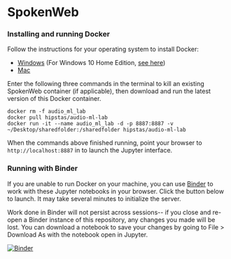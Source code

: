 # SpokenWeb 



### Installing and running Docker
Follow the instructions for your operating system to install Docker:
* [Windows](https://docs.docker.com/docker-for-windows/) (For Windows 10 Home Edition, [see here](https://pcda17.github.io/tutorials/Docker_install_Windows))
* [Mac](https://docs.docker.com/docker-for-mac/)


Enter the following three commands in the terminal to kill an existing SpokenWeb container (if applicable), then download and run the latest version of this Docker container.

```
docker rm -f audio_ml_lab
docker pull hipstas/audio-ml-lab
docker run -it --name audio_ml_lab -d -p 8887:8887 -v ~/Desktop/sharedfolder:/sharedfolder hipstas/audio-ml-lab
```

When the commands above finished running, point your browser to `http://localhost:8887` in to launch the Jupyter interface.

### Running with Binder

If you are unable to run Docker on your machine, you can use [Binder](https://mybinder.readthedocs.io/en/latest/) to work with these Jupyter notebooks in your browser. Click the button below to launch. It may take several minutes to initialize the server.

Work done in Binder will not persist across sessions-- if you close and re-open a Binder instance of this repository, any changes you made will be lost. You can download a notebook to save your changes by going to File > Download As with the notebook open in Jupyter.

[![Binder](https://mybinder.org/badge_logo.svg)](https://mybinder.org/v2/gh/hipstas/spokenweb/master)
